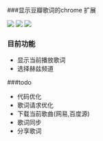 ###显示豆瓣歌词的chrome 扩展  
	
<img src="http://7d9hs5.com1.z0.glb.clouddn.com/home.png">

<img src="http://7d9hs5.com1.z0.glb.clouddn.com/menu.png">

<img src="http://7d9hs5.com1.z0.glb.clouddn.com/yyy.gif">

### 目前功能 
- 显示当前播放歌词
- 选择赫兹频道

###todo
- 代码优化  
- 歌词请求优化
- 下载当前歌曲(网易,百度源)
- 歌词同步  
- 分享歌词  

